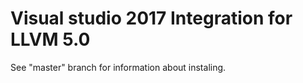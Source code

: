 # Visual studio 2017 Integration for LLVM 5.0

See "master" branch for information about instaling.
